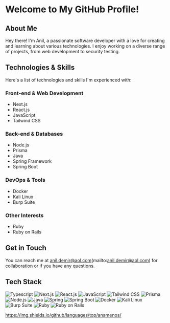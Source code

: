 # Welcome to My GitHub Profile!

## About Me

Hey there! I'm Anil, a passionate software developer with a love for creating and learning about various technologies. I enjoy working on a diverse range of projects, from web development to security testing.

## Technologies & Skills

Here's a list of technologies and skills I'm experienced with:

### Front-end & Web Development
- Next.js
- React.js
- JavaScript
- Tailwind CSS

### Back-end & Databases
- Node.js
- Prisma
- Java
- Spring Framework
- Spring Boot

### DevOps & Tools
- Docker
- Kali Linux
- Burp Suite

### Other Interests
- Ruby
- Ruby on Rails

## Get in Touch

You can reach me at anil.demir@aol.com(mailto:anil.demir@aol.com) for collaboration or if you have any questions.

## Tech Stack
![Typescript](https://img.shields.io/badge/-Next.js-black?logo=typescript&style=flat)
![Next.js](https://img.shields.io/badge/-Next.js-black?logo=next.js&style=flat)
![React.js](https://img.shields.io/badge/-React.js-blue?logo=react&style=flat)
![JavaScript](https://img.shields.io/badge/-JavaScript-yellow?logo=javascript&style=flat)
![Tailwind CSS](https://img.shields.io/badge/-Tailwind%20CSS-blueviolet?logo=tailwind-css&style=flat)
![Prisma](https://img.shields.io/badge/-Prisma-green?logo=prisma&style=flat)
![Node.js](https://img.shields.io/badge/-Node.js-green?logo=node.js&style=flat)
![Java](https://img.shields.io/badge/-Java-orange?logo=java&style=flat)
![Spring](https://img.shields.io/badge/-Spring-brightgreen?logo=spring&style=flat)
![Spring Boot](https://img.shields.io/badge/-Spring%20Boot-brightgreen?logo=spring-boot&style=flat)
![Docker](https://img.shields.io/badge/-Docker-blue?logo=docker&style=flat)
![Kali Linux](https://img.shields.io/badge/-Kali%20Linux-black?logo=kalilinux&style=flat)
![Burp Suite](https://img.shields.io/badge/-Burp%20Suite-red?style=flat)
![Ruby](https://img.shields.io/badge/-Ruby-red?logo=ruby&style=flat)
![Ruby on Rails](https://img.shields.io/badge/-Ruby%20on%20Rails-red?logo=ruby-on-rails&style=flat)


https://img.shields.io/github/languages/top/anamenos/
